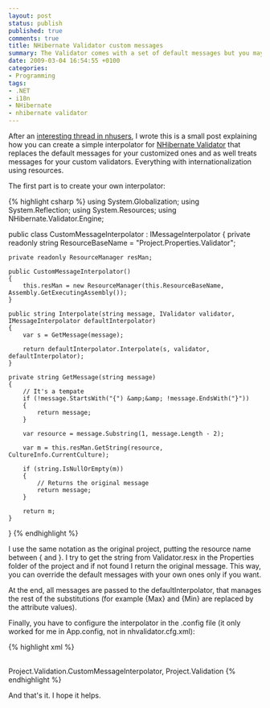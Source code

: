 ```yaml
---
layout: post
status: publish
published: true
comments: true
title: NHibernate Validator custom messages
summary: The Validator comes with a set of default messages but you may need to override them using your own resources
date: 2009-03-04 16:54:55 +0100
categories:
- Programming
tags:
- .NET
- i18n
- NHibernate
- nhibernate validator
---
```

After an [interesting thread in nhusers](http://groups.google.com/group/nhusers/browse_thread/thread/2b9f29d75c52dd89?hl=en), I wrote this is a small post explaining how you can create a simple interpolator for [NHibernate Validator](http://nhforge.org/wikis/validator/nhibernate-validator-1-0-0-documentation.aspx) that replaces the default messages for your customized ones and as well treats messages for your custom validators. Everything with internationalization using resources.

The first part is to create your own interpolator:

{% highlight csharp %}
using System.Globalization;
using System.Reflection;
using System.Resources;
using NHibernate.Validator.Engine;

public class CustomMessageInterpolator : IMessageInterpolator
{
    private readonly string ResourceBaseName = "Project.Properties.Validator";

    private readonly ResourceManager resMan;

    public CustomMessageInterpolator()
    {
        this.resMan = new ResourceManager(this.ResourceBaseName, Assembly.GetExecutingAssembly());
    }

    public string Interpolate(string message, IValidator validator, IMessageInterpolator defaultInterpolator)
    {
        var s = GetMessage(message);

        return defaultInterpolator.Interpolate(s, validator, defaultInterpolator);
    }

    private string GetMessage(string message)
    {
        // It's a tempate
        if (!message.StartsWith("{") &amp;&amp; !message.EndsWith("}"))
        {
            return message;
        }

        var resource = message.Substring(1, message.Length - 2);

        var m = this.resMan.GetString(resource, CultureInfo.CurrentCulture);

        if (string.IsNullOrEmpty(m))
        {
            // Returns the original message
            return message;
        }

        return m;
    }
}
{% endhighlight %}

I use the same notation as the original project, putting the resource name between { and }. I try to get the string from Validator.resx in the Properties folder of the project and if not found I return the original message. This way, you can override the default messages with your own ones only if you want.

At the end, all messages are passed to the defaultInterpolator, that manages the rest of the substitutions (for example {Max} and {Min} are replaced by the attribute values).

Finally, you have to configure the interpolator in the .config file (it only worked for me in App.config, not in nhvalidator.cfg.xml):

{% highlight xml %}
<configuration>
  <configSections>
    <section name="nhv-configuration" type="NHibernate.Validator.Cfg.ConfigurationSectionHandler, NHibernate.Validator" />  
  </configSections>
  <nhv-configuration xmlns="urn:nhv-configuration-1.0">
    <property name="message_interpolator_class">Project.Validation.CustomMessageInterpolator, Project.Validation</property>
    <mapping assembly="Project.Domain" />
  </nhv-configuration>
</configuration>
{% endhighlight %}

And that's it. I hope it helps.

